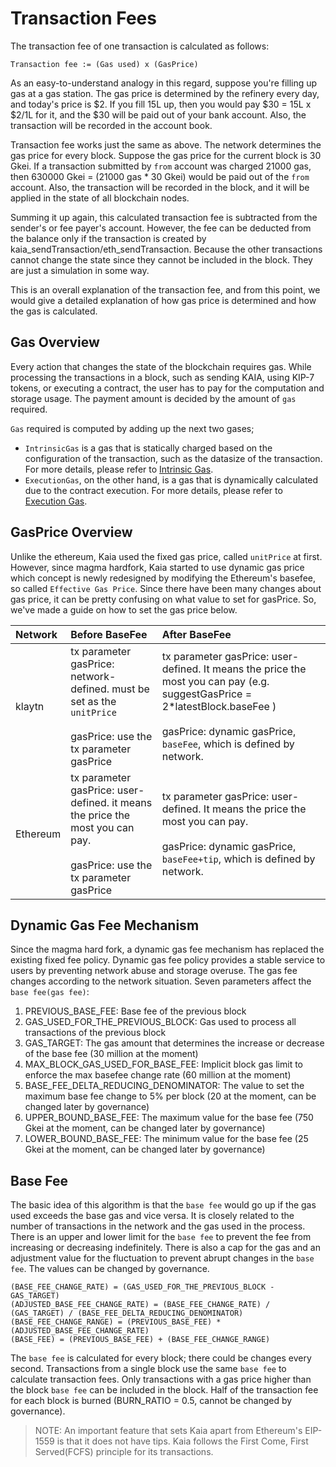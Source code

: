 # Transaction Fees

The transaction fee of one transaction is calculated as follows:

```text
Transaction fee := (Gas used) x (GasPrice)
```

As an easy-to-understand analogy in this regard, suppose you're filling up gas at a gas station. The gas price is determined by the refinery every day, and today's price is $2. If you fill 15L up, then you would pay $30 = 15L x $2/1L for it, and the $30 will be paid out of your bank account. Also, the transaction will be recorded in the account book.

Transaction fee works just the same as above. The network determines the gas price for every block. Suppose the gas price for the current block is 30 Gkei. If a transaction submitted by `from` account was charged 21000 gas, then 630000 Gkei = (21000 gas * 30 Gkei) would be paid out of the `from` account. Also, the transaction will be recorded in the block, and it will be applied in the state of all blockchain nodes.

Summing it up again, this calculated transaction fee is subtracted from the sender's or fee payer's account. However, the fee can be deducted from the balance only if the transaction is created by kaia_sendTransaction/eth_sendTransaction. Because the other transactions cannot change the state since they cannot be included in the block. They are just a simulation in some way.

This is an overall explanation of the transaction fee, and from this point, we would give a detailed explanation of how gas price is determined and how the gas is calculated.

## Gas Overview <a id="gas-overview"></a>
Every action that changes the state of the blockchain requires gas. While processing the transactions in a block, such as sending KAIA, using KIP-7 tokens, or executing a contract, the user has to pay for the computation and storage usage. The payment amount is decided by the amount of `gas` required.

`Gas` required is computed by adding up the next two gases;

* `IntrinsicGas` is a gas that is statically charged based on the configuration of the transaction, such as the datasize of the transaction. For more details, please refer to [Intrinsic Gas](intrinsic-gas.md).
* `ExecutionGas`, on the other hand, is a gas that is dynamically calculated due to the contract execution. For more details, please refer to [Execution Gas](execution-gas.md).

## GasPrice Overview <a id="gas-price-overview"></a>
Unlike the ethereum, Kaia used the fixed gas price, called `unitPrice` at first. However, since magma hardfork, Kaia started to use dynamic gas price which concept is newly redesigned by modifying the Ethereum's basefee, so called `Effective Gas Price`. Since there have been many changes about gas price, it can be pretty confusing on what value to set for gasPrice. So, we've made a guide on how to set the gas price below.

| Network | Before BaseFee | After BaseFee |
| :--- | :--- | :--- |
| klaytn | tx parameter gasPrice: network-defined. must be set as the `unitPrice` <br/> <br/> gasPrice: use the tx parameter gasPrice | tx parameter gasPrice: user-defined. It means the price the most you can pay  (e.g. suggestGasPrice = 2*latestBlock.baseFee ) <br/> <br/> gasPrice: dynamic gasPrice, `baseFee`, which is defined by network.|
| Ethereum | tx parameter gasPrice: user-defined. it means the price the most you can pay. <br/> <br/> gasPrice: use the tx parameter gasPrice | tx parameter gasPrice: user-defined. It means the price the most you can pay. <br/> <br/> gasPrice: dynamic gasPrice, `baseFee+tip`, which is defined by network. |


## Dynamic Gas Fee Mechanism <a id="dynamic-gas-fee-mechanism"></a>
Since the magma hard fork, a dynamic gas fee mechanism has replaced the existing fixed fee policy. Dynamic gas fee policy provides a stable service to users by preventing network abuse and storage overuse. The gas fee changes according to the network situation. Seven parameters affect the `base fee(gas fee)`:

1. PREVIOUS_BASE_FEE: Base fee of the previous block
2. GAS_USED_FOR_THE_PREVIOUS_BLOCK: Gas used to process all transactions of the previous block
3. GAS_TARGET: The gas amount that determines the increase or decrease of the base fee (30 million at the moment)
4. MAX_BLOCK_GAS_USED_FOR_BASE_FEE: Implicit block gas limit to enforce the max basefee change rate (60 million at the moment)
5. BASE_FEE_DELTA_REDUCING_DENOMINATOR: The value to set the maximum base fee change to 5% per block (20 at the moment, can be changed later by governance)
6. UPPER_BOUND_BASE_FEE: The maximum value for the base fee (750 Gkei at the moment, can be changed later by governance)
7. LOWER_BOUND_BASE_FEE: The minimum value for the base fee (25 Gkei at the moment, can be changed later by governance)

## Base Fee <a id="base-fee"></a>
The basic idea of this algorithm is that the `base fee` would go up if the gas used exceeds the base gas and vice versa. It is closely related to the number of transactions in the network and the gas used in the process. There is an upper and lower limit for the `base fee` to prevent the fee from increasing or decreasing indefinitely. There is also a cap for the gas and an adjustment value for the fluctuation to prevent abrupt changes in the `base fee`. The values can be changed by governance.

```text
(BASE_FEE_CHANGE_RATE) = (GAS_USED_FOR_THE_PREVIOUS_BLOCK - GAS_TARGET)
(ADJUSTED_BASE_FEE_CHANGE_RATE) = (BASE_FEE_CHANGE_RATE) / (GAS_TARGET) / (BASE_FEE_DELTA_REDUCING_DENOMINATOR)
(BASE_FEE_CHANGE_RANGE) = (PREVIOUS_BASE_FEE) * (ADJUSTED_BASE_FEE_CHANGE_RATE)
(BASE_FEE) = (PREVIOUS_BASE_FEE) + (BASE_FEE_CHANGE_RANGE) 
```

The `base fee` is calculated for every block; there could be changes every second. Transactions from a single block use the same `base fee` to calculate transaction fees. Only transactions with a gas price higher than the block `base fee` can be included in the block. Half of the transaction fee for each block is burned (BURN_RATIO = 0.5, cannot be changed by governance).

> NOTE: An important feature that sets Kaia apart from Ethereum's EIP-1559 is that it does not have tips. Kaia follows the First Come, First Served(FCFS) principle for its transactions.

